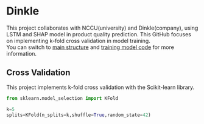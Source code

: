 # Dinkle
This project collaborates with NCCU(university) and Dinkle(company), using LSTM and SHAP model in product quality prediction.
This GitHub focuses on implementing k-fold cross validation in model training.  
You can switch to [main structure](https://github.com/YiChingLLin/Dinkle) and [training model code](https://github.com/chi110356042/Dinkle) for more information.

## Cross Validation
This project implements k-fold cross validation with the Scikit-learn library.
```python
from sklearn.model_selection import KFold

k=5
splits=KFold(n_splits=k,shuffle=True,random_state=42)
```
